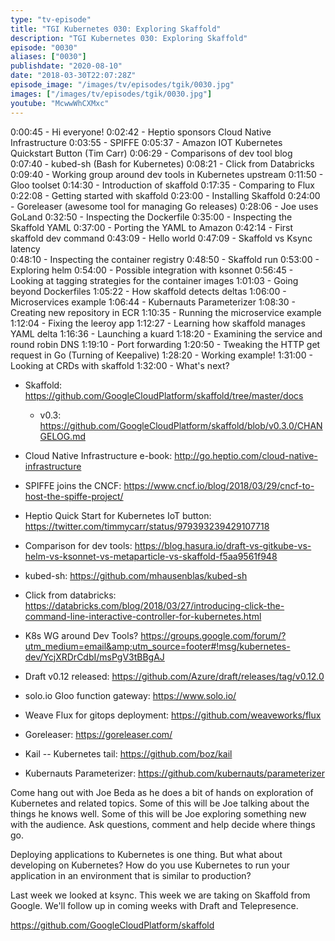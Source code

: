 ```yaml
---
type: "tv-episode"
title: "TGI Kubernetes 030: Exploring Skaffold"
description: "TGI Kubernetes 030: Exploring Skaffold"
episode: "0030"
aliases: ["0030"]
publishdate: "2020-08-10"
date: "2018-03-30T22:07:28Z"
episode_image: "/images/tv/episodes/tgik/0030.jpg"
images: ["/images/tv/episodes/tgik/0030.jpg"]
youtube: "McwwWhCXMxc"
---
```


0:00:45 - Hi everyone!
0:02:42 - Heptio sponsors Cloud Native Infrastructure
0:03:55 - SPIFFE
0:05:37 - Amazon IOT Kubernetes Quickstart Button (Tim Carr)
0:06:29 - Comparisons of dev tool blog
0:07:40 - kubed-sh (Bash for Kubernetes)
0:08:21 - Click from Databricks 
0:09:40 - Working group around dev tools in Kubernetes upstream
0:11:50 - Gloo toolset
0:14:30 - Introduction of skaffold
0:17:35 - Comparing to Flux
0:22:08 - Getting started with skaffold
0:23:00 - Installing Skaffold
0:24:00 - Goreleaser (awesome tool for managing Go releases)
0:28:06 - Joe uses GoLand
0:32:50 - Inspecting the Dockerfile
0:35:00 - Inspecting the Skaffold YAML
0:37:00 - Porting the YAML to Amazon
0:42:14 - First skaffold dev command
0:43:09 - Hello world
0:47:09 - Skaffold vs Ksync latency  
0:48:10 - Inspecting the container registry
0:48:50 - Skaffold run
0:53:00 - Exploring helm
0:54:00 - Possible integration with ksonnet
0:56:45 - Looking at tagging strategies for the container images
1:01:03 - Going beyond Dockerfiles
1:05:22 - How skaffold detects deltas
1:06:00 - Microservices example
1:06:44 - Kubernauts Parameterizer
1:08:30 - Creating new repository in ECR
1:10:35 - Running the microservice example
1:12:04 - Fixing the leeroy app
1:12:27 - Learning how skaffold manages YAML delta
1:16:36 - Launching a kuard
1:18:20 - Examining the service and round robin DNS
1:19:10 - Port forwarding 
1:20:50 - Tweaking the HTTP get request in Go (Turning of Keepalive)
1:28:20 - Working example!
1:31:00 - Looking at CRDs with skaffold
1:32:00 - What&#39;s next?


* Skaffold: https://github.com/GoogleCloudPlatform/skaffold/tree/master/docs
    * v0.3: https://github.com/GoogleCloudPlatform/skaffold/blob/v0.3.0/CHANGELOG.md

* Cloud Native Infrastructure e-book: http://go.heptio.com/cloud-native-infrastructure
* SPIFFE joins the CNCF: https://www.cncf.io/blog/2018/03/29/cncf-to-host-the-spiffe-project/
* Heptio Quick Start for Kubernetes IoT button: https://twitter.com/timmycarr/status/979393239429107718
* Comparison for dev tools: https://blog.hasura.io/draft-vs-gitkube-vs-helm-vs-ksonnet-vs-metaparticle-vs-skaffold-f5aa9561f948
* kubed-sh: https://github.com/mhausenblas/kubed-sh
* Click from databricks: https://databricks.com/blog/2018/03/27/introducing-click-the-command-line-interactive-controller-for-kubernetes.html
* K8s WG around Dev Tools? https://groups.google.com/forum/?utm_medium=email&amp;utm_source=footer#!msg/kubernetes-dev/YcjXRDrCdbI/msPgV3tBBgAJ
* Draft v0.12 released: https://github.com/Azure/draft/releases/tag/v0.12.0
* solo.io Gloo function gateway: https://www.solo.io/
* Weave Flux for gitops deployment: https://github.com/weaveworks/flux
* Goreleaser: https://goreleaser.com/
* Kail -- Kubernetes tail: https://github.com/boz/kail
* Kubernauts Parameterizer: https://github.com/kubernauts/parameterizer

Come hang out with Joe Beda as he does a bit of hands on exploration of Kubernetes and related topics. Some of this will be Joe talking about the things he knows well. Some of this will be Joe exploring something new with the audience. Ask questions, comment and help decide where things go.

Deploying applications to Kubernetes is one thing. But what about developing on Kubernetes? How do you use Kubernetes to run your application in an environment that is similar to production?

Last week we looked at ksync.  This week we are taking on Skaffold from Google.  We&#39;ll follow up in coming weeks with Draft and Telepresence.

https://github.com/GoogleCloudPlatform/skaffold

